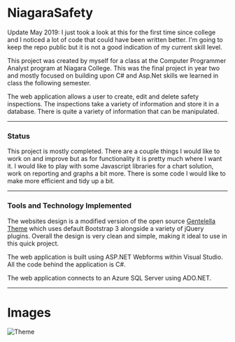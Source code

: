 # NiagaraSafety
Update May 2019: I just took a look at this for the first time since college and I noticed a lot of code that could have been written better.  I'm going to keep the repo public but it is not a good indication of my current skill level.

This project was created by myself for a class at the Computer Programmer Analyst program at Niagara College.  This was the final project in year two and mostly focused on building upon C# and Asp.Net skills we learned in class the following semester.

The web application allows a user to create, edit and delete safety inspections.  The inspections take a variety of information and store it in a database.  There is quite a variety of information that can be manipulated.

---

### Status
This project is mostly completed.  There are a couple things I would like to work on and improve but as for functionality it is pretty much where I want it.  I would like to play with some Javascript libraries for a chart solution, work on reporting and graphs a bit more.  There is some code I would like to make more efficient and tidy up a bit.

---

### Tools and Technology Implemented
The websites design is a modified version of the open source [Gentelella Theme](https://github.com/puikinsh/gentelella) which uses default
Bootstrap 3 alongside a variety of jQuery plugins.  Overall the design is very clean and simple, making it ideal to use in this quick
project.

The web application is built using ASP.NET Webforms within Visual Studio.  All the code behind the application is C#.  

The web application connects to an Azure SQL Server using ADO.NET.

---

# Images
![Theme](https://camo.githubusercontent.com/0fc2018c171a0d6e721ad421391c006f316eee03/68747470733a2f2f63646e2e636f6c6f726c69622e636f6d2f77702f77702d636f6e74656e742f75706c6f6164732f73697465732f322f67656e74656c656c6c612d61646d696e2d74656d706c6174652d707265766965772e6a7067)
